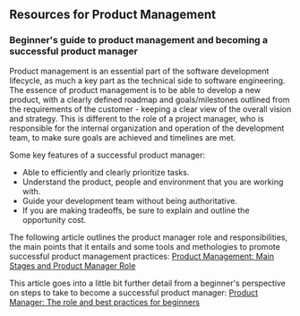 ## Resources for Product Management

### Beginner's guide to product management and becoming a successful product manager
Product management is an essential part of the software development lifecycle, as much a key part as the technical side to software engineering. The essence of product management is to be able to develop a new product, with a clearly defined roadmap and goals/milestones outlined from the requirements of the customer - keeping a clear view of the overall vision and strategy. This is different to the role of a project manager, who is responsible for the internal organization and operation of the development team, to make sure goals are achieved and timelines are met. 

Some key features of a successful product manager:
* Able to efficiently and clearly prioritize tasks.
* Understand the product, people and environment that you are working with.
* Guide your development team without being authoritative.
* If you are making tradeoffs, be sure to explain and outline the opportunity cost.

 The following article outlines the product manager role and responsibilities, the main points that it entails and some tools and methologies to promote successful product management practices: [Product Management: Main Stages and Product Manager Role](https://www.altexsoft.com/blog/business/product-management-main-stages-and-product-manager-role/#:~:text=Product%20management%20is%20a%20process,development%2C%20marketing%2C%20and%20sales.)
 
 This article goes into a little bit further detail from a beginner's perspective on steps to take to become a successful product manager: [Product Manager: The role and best practices for beginners](https://www.atlassian.com/agile/product-management/product-manager)